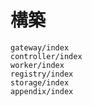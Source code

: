 # 構築

```{toctree}
gateway/index
controller/index
worker/index
registry/index
storage/index
appendix/index
```
